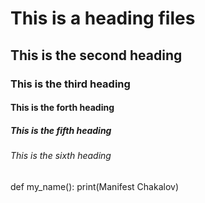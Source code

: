 # This is a heading files
## This is the second heading
### This is the third heading
#### This is the forth heading
##### This is the fifth heading
###### This is the sixth heading

def my_name():
	print(Manifest Chakalov)
